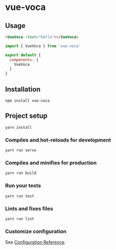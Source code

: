 
# vue-voca

## Usage
```HTML
<VueVoca :text="hello"></VueVoca>
```
```javascript
import { VueVoca } from 'vue-voca'

export default {
  components: {
    VueVoca
  }
}
```
## Installation
```
npm install vue-voca
```

## Project setup
```
yarn install
```

### Compiles and hot-reloads for development
```
yarn run serve
```

### Compiles and minifies for production
```
yarn run build
```

### Run your tests
```
yarn run test
```

### Lints and fixes files
```
yarn run lint
```

### Customize configuration
See [Configuration Reference](https://cli.vuejs.org/config/).
